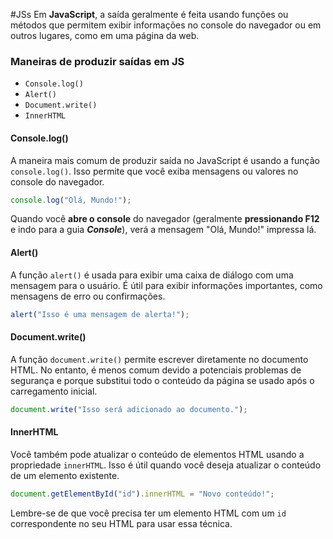 #JSs
Em **JavaScript**, a saída geralmente é feita usando funções ou métodos que permitem exibir informações no console do navegador ou em outros lugares, como em uma página da web.

### Maneiras de produzir saídas em JS
- `Console.log()`
- `Alert()`
- ``Document.write()``
- ``InnerHTML``

#### Console.log()
A maneira mais comum de produzir saída no JavaScript é usando a função `console.log()`. Isso permite que você exiba mensagens ou valores no console do navegador.

```js
console.log("Olá, Mundo!");
```

 Quando você **abre o console** do navegador (geralmente **pressionando F12** e indo para a guia ***Console***), verá a mensagem "Olá, Mundo!" impressa lá.
 
#### Alert()
A função `alert()` é usada para exibir uma caixa de diálogo com uma mensagem para o usuário. É útil para exibir informações importantes, como mensagens de erro ou confirmações.

```js
alert("Isso é uma mensagem de alerta!");
```

#### Document.write()
A função `document.write()` permite escrever diretamente no documento HTML. No entanto, é menos comum devido a potenciais problemas de segurança e porque substitui todo o conteúdo da página se usado após o carregamento inicial.

```js
document.write("Isso será adicionado ao documento.");
```

#### InnerHTML
Você também pode atualizar o conteúdo de elementos HTML usando a propriedade `innerHTML`. Isso é útil quando você deseja atualizar o conteúdo de um elemento existente.

```js
document.getElementById("id").innerHTML = "Novo conteúdo!";
```

Lembre-se de que você precisa ter um elemento HTML com um `id` correspondente no seu HTML para usar essa técnica.